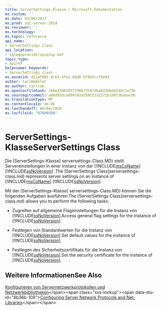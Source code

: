 ```yaml
---
title: ServerSettings-Klasse | Microsoft-Dokumentation
ms.custom: ''
ms.date: 03/06/2017
ms.prod: sql-server-2014
ms.reviewer: ''
ms.technology: ''
ms.topic: reference
api_name:
- ServerSettings Class
api_location:
- sqlmgmproviderxpsp2up.mof
topic_type:
- apiref
helpviewer_keywords:
- ServerSettings class
ms.assetid: d11ef801-dcb3-4fe1-84db-bf943ccf0e99
author: CarlRabeler
ms.author: carlrab
ms.openlocfilehash: cb0e43d01057296b73547d6a8256bd4140c5a736
ms.sourcegitcommit: ad4d92dce894592a259721a1571b1d8736abacdb
ms.translationtype: MT
ms.contentlocale: de-DE
ms.lasthandoff: 08/04/2020
ms.locfileid: "87699350"
---
```

# <a name="serversettings-class"></a><span data-ttu-id="4b36b-102">ServerSettings-Klasse</span><span class="sxs-lookup"><span data-stu-id="4b36b-102">ServerSettings Class</span></span>
  <span data-ttu-id="4b36b-103">Die [ServerSettings-Klasse] serversettings-Class.MD) stellt Servereinstellungen in einer Instanz von dar [!INCLUDE[msCoName](../../../includes/msconame-md.md)] [!INCLUDE[ssNoVersion](../../../includes/ssnoversion-md.md)] .</span><span class="sxs-lookup"><span data-stu-id="4b36b-103">The [ServerSettings Class]serversettings-class.md) represents server settings on an instance of [!INCLUDE[msCoName](../../../includes/msconame-md.md)] [!INCLUDE[ssNoVersion](../../../includes/ssnoversion-md.md)].</span></span>  
  
 <span data-ttu-id="4b36b-104">Mit der [ServerSettings-Klasse] serversettings-Class.MD) können Sie die folgenden Aufgaben ausführen:</span><span class="sxs-lookup"><span data-stu-id="4b36b-104">The [ServerSettings Class]serversettings-class.md) allows you to perform the following tasks:</span></span>  
  
-   <span data-ttu-id="4b36b-105">Zugreifen auf allgemeine Flageinstellungen für die Instanz von [!INCLUDE[ssNoVersion](../../../includes/ssnoversion-md.md)].</span><span class="sxs-lookup"><span data-stu-id="4b36b-105">Access general flag settings for the instance of [!INCLUDE[ssNoVersion](../../../includes/ssnoversion-md.md)].</span></span>  
  
-   <span data-ttu-id="4b36b-106">Festlegen von Standardwerten für die Instanz von [!INCLUDE[ssNoVersion](../../../includes/ssnoversion-md.md)].</span><span class="sxs-lookup"><span data-stu-id="4b36b-106">Set default values for the instance of [!INCLUDE[ssNoVersion](../../../includes/ssnoversion-md.md)].</span></span>  
  
-   <span data-ttu-id="4b36b-107">Festlegen des Sicherheitszertifikats für die Instanz von [!INCLUDE[ssNoVersion](../../../includes/ssnoversion-md.md)].</span><span class="sxs-lookup"><span data-stu-id="4b36b-107">Set the security certificate for the instance of [!INCLUDE[ssNoVersion](../../../includes/ssnoversion-md.md)].</span></span>  
  
## <a name="see-also"></a><span data-ttu-id="4b36b-108">Weitere Informationen</span><span class="sxs-lookup"><span data-stu-id="4b36b-108">See Also</span></span>  
 <span data-ttu-id="4b36b-109">[Konfigurieren von Servernetzwerkprotokollen und Netzwerkbibliotheken](https://msdn.microsoft.com/library/ms177485\(v=sql.100\).aspx)</span><span class="sxs-lookup"><span data-stu-id="4b36b-109">[Configuring Server Network Protocols and Net-Libraries](https://msdn.microsoft.com/library/ms177485\(v=sql.100\).aspx)</span></span>  
  
  
